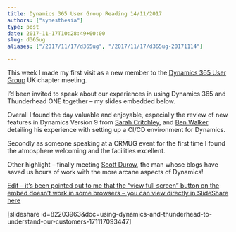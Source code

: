 ```yaml
---
title: Dynamics 365 User Group Reading 14/11/2017
authors: ["synesthesia"]
type: post
date: 2017-11-17T10:28:49+00:00
slug: d365ug 
aliases: ["/2017/11/17/d365ug", "/2017/11/17/d365ug-20171114"]

---
```

This week I made my first visit as a new member to the <a href="https://www.crmug.com/home" rel="noopener" target="_blank">Dynamics 365 User Group</a> UK chapter meeting.

I&#8217;d been invited to speak about our experiences in using Dynamics 365 and Thunderhead ONE together &#8211; my slides embedded below.

Overall I found the day valuable and enjoyable, especially the review of new features in Dynamics Version 9 from <a href="https://crm.fueledbysleep.com/" rel="noopener" target="_blank">Sarah Critchley</a>, and <a href="https://blogs.it.ox.ac.uk/benwalker/" rel="noopener" target="_blank">Ben Walker</a> detailing his experience with setting up a CI/CD environment for Dynamics.

Secondly as someone speaking at a CRMUG event for the first time I found the atmosphere welcoming and the facilities excellent.

Other highlight &#8211; finally meeting <a href="https://www.develop1.net/public/" rel="noopener" target="_blank">Scott Durow</a>, the man whose blogs have saved us hours of work with the more arcane aspects of Dynamics!

<ins datetime="2017-11-17T10:50:57+00:00">Edit &#8211; it&#8217;s been pointed out to me that the &#8220;view full screen&#8221; button on the embed doesn&#8217;t work in some browsers &#8211; you can view directly in SlideShare <a href="https://www.slideshare.net/synesthesia/using-dynamics-and-thunderhead-to-understand-our-customers" rel="noopener" target="_blank">here</a></ins>

[slideshare id=82203963&doc=using-dynamics-and-thunderhead-to-understand-our-customers-171117093447]
